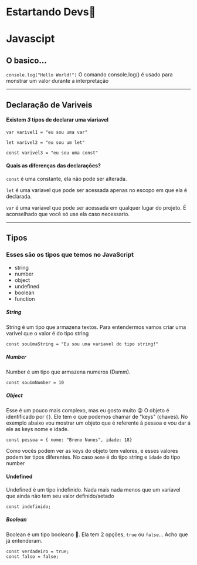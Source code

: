 # Estartando Devs:green_heart:

# Javascipt

## O basico...

`console.log("Hello World!")`
O comando console.log() é usado para monstrar um valor durante a interpretação

---

## Declaração de Variveis

#### Existem _3_ tipos de declarar uma viariavel

`var varivel1 = "eu sou uma var"`

`let varivel2 = "eu sou um let"`

`const varivel3 = "eu sou uma const"`

#### Quais as diferenças das declarações?

`const` é uma constante, ela não pode ser alterada.

`let` é uma variavel que pode ser acessada apenas no escopo em que ela é declarada.

`var` é uma variavel que pode ser acessada em qualquer lugar do projeto. É aconselhado que você só use ela caso necessario.

---

## Tipos

### Esses são os tipos que temos no JavaScript

- string
- number
- object
- undefined
- boolean
- function

##### String

String é um tipo que armazena textos. Para entendermos vamos criar uma varivel que o valor é do tipo string

`const souUmaString = "Eu sou uma variavel do tipo string!"`

##### Number

Number é um tipo que armazena numeros (Damm).

`const souUmNumber = 10`

##### Object

Esse é um pouco mais complexo, mas eu gosto muito :stuck_out_tongue_winking_eye:
O objeto é identificado por `{}`. Ele tem o que podemos chamar de "keys" (chaves). No exemplo abaixo vou mostrar um objeto que é referente á pessoa e vou dar á ele as keys nome e idade.

`const pessoa = { nome: "Breno Nunes", idade: 18}`

Como vocês podem ver as keys do objeto tem valores, e esses valores podem ter tipos diferentes. No caso `nome` é do tipo string e `idade` do tipo number

#### Undefined

Undefined é um tipo indefinido. Nada mais nada menos que um variavel que ainda não tem seu valor definido/setado

`const indefinido;`

##### Boolean

Boolean é um tipo booleano :thinking:. Ela tem 2 opções, `true` ou `false`... Acho que já entenderam.

```
const verdadeiro = true;
const falso = false;
```
